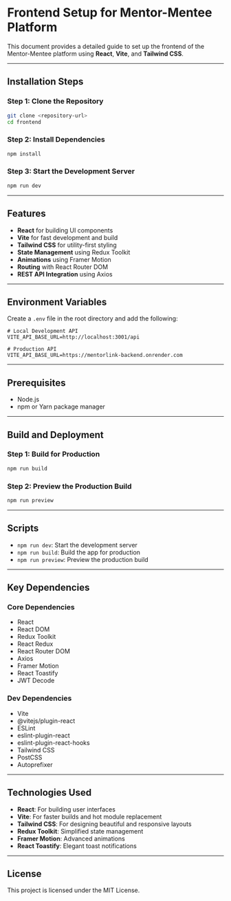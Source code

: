 # Frontend Setup for Mentor-Mentee Platform

This document provides a detailed guide to set up the frontend of the Mentor-Mentee platform using **React**, **Vite**, and **Tailwind CSS**.

---

## Installation Steps

### Step 1: Clone the Repository
```bash
git clone <repository-url>
cd frontend
```

### Step 2: Install Dependencies
```bash
npm install
```

### Step 3: Start the Development Server
```bash
npm run dev
```

---

## Features
- **React** for building UI components
- **Vite** for fast development and build
- **Tailwind CSS** for utility-first styling
- **State Management** using Redux Toolkit
- **Animations** using Framer Motion
- **Routing** with React Router DOM
- **REST API Integration** using Axios

---

## Environment Variables

Create a `.env` file in the root directory and add the following:

```plaintext
# Local Development API
VITE_API_BASE_URL=http://localhost:3001/api

# Production API
VITE_API_BASE_URL=https://mentorlink-backend.onrender.com
```

---

## Prerequisites

- Node.js
- npm or Yarn package manager

---

## Build and Deployment

### Step 1: Build for Production
```bash
npm run build
```

### Step 2: Preview the Production Build
```bash
npm run preview
```

---

## Scripts

- `npm run dev`: Start the development server
- `npm run build`: Build the app for production
- `npm run preview`: Preview the production build

---

## Key Dependencies

### Core Dependencies
- React
- React DOM
- Redux Toolkit
- React Redux
- React Router DOM
- Axios
- Framer Motion
- React Toastify
- JWT Decode

### Dev Dependencies
- Vite
- @vitejs/plugin-react
- ESLint
- eslint-plugin-react
- eslint-plugin-react-hooks
- Tailwind CSS
- PostCSS
- Autoprefixer

---

## Technologies Used

- **React**: For building user interfaces
- **Vite**: For faster builds and hot module replacement
- **Tailwind CSS**: For designing beautiful and responsive layouts
- **Redux Toolkit**: Simplified state management
- **Framer Motion**: Advanced animations
- **React Toastify**: Elegant toast notifications

---

## License
This project is licensed under the MIT License.
